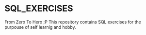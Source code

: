 # SQL_EXERCISES
From Zero To Hero ;P  This repository contains SQL exercises for the purpouse of self learnig and hobby.
